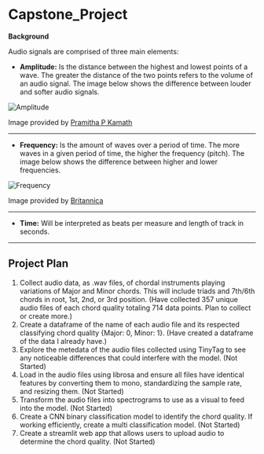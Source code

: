 # Capstone_Project


**Background** 

Audio signals are comprised of three main elements:

- **Amplitude:** Is the distance between the highest and lowest points of a wave. The greater the distance of the two points refers to the volume of an audio signal. The image below shows the difference between louder and softer audio signals.
  
![Amplitude](https://qph.cf2.quoracdn.net/main-qimg-3bc3e189310f65661d8af5277a3b9872-pjlq) 

Image provided by [Pramitha P Kamath](https://www.quora.com/profile/Pramitha-P-Kamath)

---


- **Frequency:** Is the amount of waves over a period of time. The more waves in a given period of time, the higher the frequency (pitch). The image below shows the difference between higher and lower frequencies. 

![Frequency](https://cdn.britannica.com/83/194283-004-37696A2F.jpg)

Image provided by [Britannica](https://kids.britannica.com/students/assembly/view/223513)

---


- **Time:** Will be interpreted as beats per measure and length of track in seconds. 

---



## Project Plan

1. Collect audio data, as .wav files, of chordal instruments playing variations of Major and Minor chords. This will include triads and 7th/6th chords in root, 1st, 2nd, or 3rd position. (Have collected 357 unique audio files of each chord quality totaling 714 data points. Plan to collect or create more.)
2. Create a dataframe of the name of each audio file and its respected classifying chord quality {Major: 0, Minor: 1}. (Have created a dataframe of the data I already have.)
3. Explore the metedata of the audio files collected using TinyTag to see any noticeable differences that could interfere with the model. (Not Started)
4. Load in the audio files using librosa and ensure all files have identical features by converting them to mono, standardizing the sample rate, and resizing them. (Not Started)
5. Transform the audio files into spectrograms to use as a visual to feed into the model. (Not Started)
6. Create a CNN binary classification model to identify the chord quality. If working efficiently, create a multi classification model. (Not Started)
7. Create a streamlit web app that allows users to upload audio to determine the chord quality. (Not Started)





